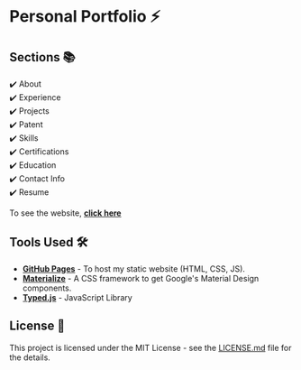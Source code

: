 # Personal Portfolio ⚡️ 

## Sections 📚
✔️ About \
✔️ Experience\
✔️ Projects \
✔️ Patent \
✔️ Skills \
✔️ Certifications \
✔️ Education\
✔️ Contact Info\
✔️ Resume

To see the website, **[click here](https://sivaramgs.github.io/)**

## Tools Used 🛠️
* [<b>GitHub Pages</b>](https://create-react-app.dev/docs/deployment/#github-pages) - To host my static website (HTML, CSS, JS).
* [<b>Materialize</b>](https://materializecss.com/) - A CSS framework to get Google's Material Design components.
* [<b>Typed.js</b>](https://mattboldt.com/demos/typed-js/) - JavaScript Library

## License 📄
This project is licensed under the MIT License - see the [LICENSE.md](./LICENSE) file for the details.
